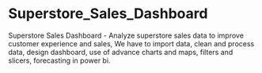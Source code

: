 # Superstore_Sales_Dashboard
Superstore Sales Dashboard - Analyze superstore sales data to improve customer experience and sales, We have to import data, clean and process data, design dashboard, use of advance charts and maps,  filters and slicers, forecasting in power bi.
